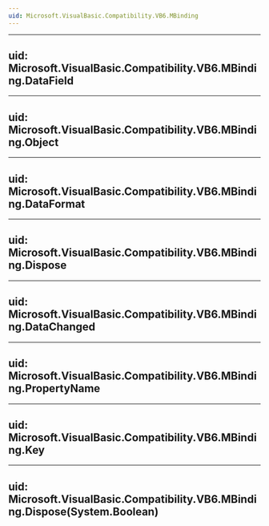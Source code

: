 ```yaml
---
uid: Microsoft.VisualBasic.Compatibility.VB6.MBinding
---
```


---
uid: Microsoft.VisualBasic.Compatibility.VB6.MBinding.DataField
---

---
uid: Microsoft.VisualBasic.Compatibility.VB6.MBinding.Object
---

---
uid: Microsoft.VisualBasic.Compatibility.VB6.MBinding.DataFormat
---

---
uid: Microsoft.VisualBasic.Compatibility.VB6.MBinding.Dispose
---

---
uid: Microsoft.VisualBasic.Compatibility.VB6.MBinding.DataChanged
---

---
uid: Microsoft.VisualBasic.Compatibility.VB6.MBinding.PropertyName
---

---
uid: Microsoft.VisualBasic.Compatibility.VB6.MBinding.Key
---

---
uid: Microsoft.VisualBasic.Compatibility.VB6.MBinding.Dispose(System.Boolean)
---
